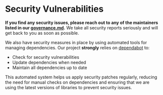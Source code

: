 # Security Vulnerabilities

**If you find any security issues, please reach out to any of the maintainers
listed in our [governance.md].** We take all security reports seriously and
will get back to you as soon as possible.

We also have security measures in place by using automated tools for managing dependencies.
Our project **strongly** relies on [dependabot] to:

- Check for security vulnerabilities
- Update dependencies when needed
- Maintain all dependencies up to date

This automated system helps us apply security patches regularly, reducing the
need for manual checks on dependencies and ensuring that we are using the
latest versions of libraries to prevent security issues.

[dependabot]: https://docs.github.com/en/code-security/dependabot
[governance.md]: GOVERNANCE.md
